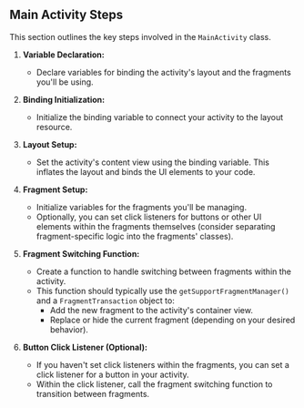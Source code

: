 ## Main Activity Steps

This section outlines the key steps involved in the `MainActivity` class.

1. **Variable Declaration:**
   - Declare variables for binding the activity's layout and the fragments you'll be using.

2. **Binding Initialization:**
   - Initialize the binding variable to connect your activity to the layout resource.

3. **Layout Setup:**
   - Set the activity's content view using the binding variable. This inflates the layout and binds the UI elements to your code.

4. **Fragment Setup:**
   - Initialize variables for the fragments you'll be managing.
   - Optionally, you can set click listeners for buttons or other UI elements within the fragments themselves (consider separating fragment-specific logic into the fragments' classes).

5. **Fragment Switching Function:**
   - Create a function to handle switching between fragments within the activity.
   - This function should typically use the `getSupportFragmentManager()` and a `FragmentTransaction` object to:
     - Add the new fragment to the activity's container view.
     - Replace or hide the current fragment (depending on your desired behavior).

6. **Button Click Listener (Optional):**
   - If you haven't set click listeners within the fragments, you can set a click listener for a button in your activity.
   - Within the click listener, call the fragment switching function to transition between fragments.
